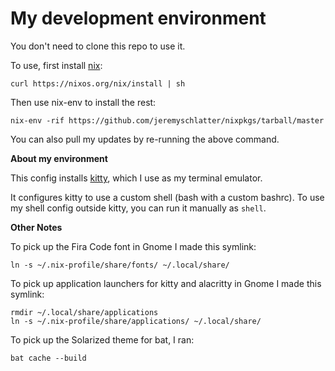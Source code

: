 # My development environment

You don't need to clone this repo to use it.

To use, first install [nix](https://nixos.org/nix/):

    curl https://nixos.org/nix/install | sh

Then use nix-env to install the rest:

    nix-env -rif https://github.com/jeremyschlatter/nixpkgs/tarball/master

You can also pull my updates by re-running the above command.

**About my environment**

This config installs [kitty](https://sw.kovidgoyal.net/kitty/), which I use as my terminal emulator.

It configures kitty to use a custom shell (bash with a custom bashrc). To use my shell config outside
kitty, you can run it manually as `shell`.

**Other Notes**

To pick up the Fira Code font in Gnome I made this symlink:

    ln -s ~/.nix-profile/share/fonts/ ~/.local/share/

To pick up application launchers for kitty and alacritty in Gnome I made this symlink:

    rmdir ~/.local/share/applications
    ln -s ~/.nix-profile/share/applications/ ~/.local/share/

To pick up the Solarized theme for bat, I ran:

    bat cache --build
